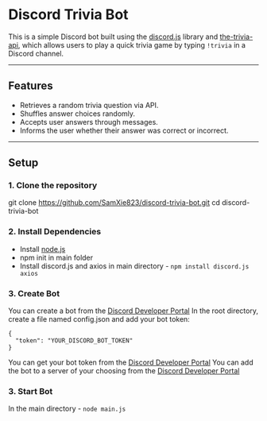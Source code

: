# Discord Trivia Bot

This is a simple Discord bot built using the [discord.js](https://discord.js.org/) library and [the-trivia-api](https://the-trivia-api.com/), which allows users to play a quick trivia game by typing `!trivia` in a Discord channel.

---

 ## Features

- Retrieves a random trivia question via API.
- Shuffles answer choices randomly.
- Accepts user answers through messages.
- Informs the user whether their answer was correct or incorrect.

---

## Setup

### 1. Clone the repository

git clone https://github.com/SamXie823/discord-trivia-bot.git
cd discord-trivia-bot

### 2. Install Dependencies

- Install [node.js](https://nodejs.org/en)
- npm init in main folder
- Install discord.js and axios in main directory - `npm install discord.js axios`

### 3. Create Bot

You can create a bot from the [Discord Developer Portal](https://discord.com/developers/)
In the root directory, create a file named config.json and add your bot token:

```
{
  "token": "YOUR_DISCORD_BOT_TOKEN"
}
```

You can get your bot token from the [Discord Developer Portal](https://discord.com/developers/)
You can add the bot to a server of your choosing from the [Discord Developer Portal](https://discord.com/developers/)

### 3. Start Bot
In the main directory - `node main.js`


